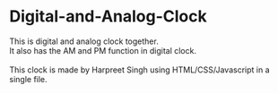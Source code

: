# Digital-and-Analog-Clock
This is digital and analog clock together.
<br>It also has the AM and PM function in digital clock. </br>
<br>This clock is made by Harpreet Singh using HTML/CSS/Javascript in a single file.</br>